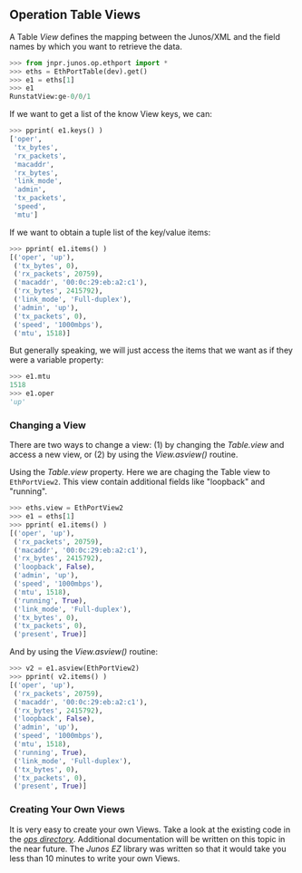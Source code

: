 ## Operation Table Views

A Table _View_ defines the mapping between the Junos/XML and the field names by which you want to retrieve the data.

````python
>>> from jnpr.junos.op.ethport import *
>>> eths = EthPortTable(dev).get()
>>> e1 = eths[1]
>>> e1
RunstatView:ge-0/0/1
````

If we want to get a list of the know View keys, we can:
````python
>>> pprint( e1.keys() )
['oper',
 'tx_bytes',
 'rx_packets',
 'macaddr',
 'rx_bytes',
 'link_mode',
 'admin',
 'tx_packets',
 'speed',
 'mtu']
````

If we want to obtain a tuple list of the key/value items:
````python
>>> pprint( e1.items() )
[('oper', 'up'),
 ('tx_bytes', 0),
 ('rx_packets', 20759),
 ('macaddr', '00:0c:29:eb:a2:c1'),
 ('rx_bytes', 2415792),
 ('link_mode', 'Full-duplex'),
 ('admin', 'up'),
 ('tx_packets', 0),
 ('speed', '1000mbps'),
 ('mtu', 1518)]
````

But generally speaking, we will just access the items that we want as if they were a variable property:
````python
>>> e1.mtu
1518
>>> e1.oper
'up'
````

### Changing a View

There are two ways to change a view: (1) by changing the _Table.view_ and access a new view, or (2) by using the _View.asview()_ routine.

Using the _Table.view_ property.  Here we are chaging the Table view to `EthPortView2`.  This view contain additional fields like "loopback" and "running".

````python
>>> eths.view = EthPortView2
>>> e1 = eths[1]
>>> pprint( e1.items() )
[('oper', 'up'),
 ('rx_packets', 20759),
 ('macaddr', '00:0c:29:eb:a2:c1'),
 ('rx_bytes', 2415792),
 ('loopback', False),
 ('admin', 'up'),
 ('speed', '1000mbps'),
 ('mtu', 1518),
 ('running', True),
 ('link_mode', 'Full-duplex'),
 ('tx_bytes', 0),
 ('tx_packets', 0),
 ('present', True)]

````

And by using the _View.asview()_ routine:
````python
>>> v2 = e1.asview(EthPortView2)
>>> pprint( v2.items() )
[('oper', 'up'),
 ('rx_packets', 20759),
 ('macaddr', '00:0c:29:eb:a2:c1'),
 ('rx_bytes', 2415792),
 ('loopback', False),
 ('admin', 'up'),
 ('speed', '1000mbps'),
 ('mtu', 1518),
 ('running', True),
 ('link_mode', 'Full-duplex'),
 ('tx_bytes', 0),
 ('tx_packets', 0),
 ('present', True)]
````

### Creating Your Own Views

It is very easy to create your own Views.  Take a look at the existing code in the [_ops directory_](https://github.com/jeremyschulman/py-junos-eznc/tree/master/lib/jnpr/junos/op).  Additional documentation will be written on this topic in the near future.  The _Junos EZ_ library was written so that it would take you less than 10 minutes to write your own Views.
